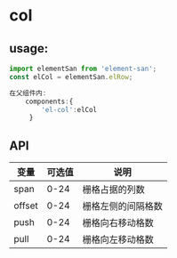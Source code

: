 # col
## usage:
```js
import elementSan from 'element-san';
const elCol = elementSan.elRow;

在父组件内:
    components:{
        'el-col':elCol
     }
```

## API

|  变量  | 可选值   | 说明 |
| ------ | ------ | -------- |
| span  | 0-24 | 栅格占据的列数	  |
| offset | 0-24 | 栅格左侧的间隔格数	 |
| push | 0-24 | 栅格向右移动格数	|
| pull | 0-24 | 栅格向左移动格数	|
